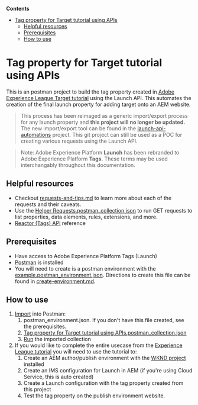 <!-- START doctoc generated TOC please keep comment here to allow auto update -->
<!-- DON'T EDIT THIS SECTION, INSTEAD RE-RUN doctoc TO UPDATE -->
**Contents**

- [Tag property for Target tutorial using APIs](#tag-property-for-target-tutorial-using-apis)
  - [Helpful resources](#helpful-resources)
  - [Prerequisites](#prerequisites)
  - [How to use](#how-to-use)

<!-- END doctoc generated TOC please keep comment here to allow auto update -->

# Tag property for Target tutorial using APIs
This is an postman project to build the tag property created in [Adobe Experience League Target tutorial](https://experienceleague.adobe.com/docs/experience-manager-learn/sites/integrations/target/overview.html?lang=en) using the Launch API. This automates the creation of the final launch property for adding target onto an AEM website. 

> This process has been reimaged as a generic import/export process for any launch property and **this project will no longer be updated.** The new import/export tool can be found in the [launch-api-automations](https://github.com/knennigtri/launch-api-automation) project. This git project can still be used as a POC for creating various requests using the Launch API.

> Note: Adobe Experience Platform **Launch** has been rebranded to Adobe Experience Platform **Tags**. These terms may be used interchangably throughout this documentation.

## Helpful resources
 * Checkout [requests-and-tips.md](requests-and-tips.md) to learn more about each of the requests and their caveats.
 * Use the [Helper Requests.postman_collection.json](Helper%20Requests.postman_collection.json) to run GET requests to list properties, data elements, rules, extensions, and more.
 * [Reactor (Tags) API](https://developer.adobelaunch.com/api/) reference

## Prerequisites

* Have access to Adobe Experience Platform Tags (Launch)
* [Postman](https://www.postman.com/downloads/) is installed
* You will need to create is a postman environment with the [example.postman_environment.json](example.postman_environment.json). Directions to create this  file can be found in  [create-environment.md](create-environment.md).

## How to use

1. [Import](https://learning.postman.com/docs/getting-started/importing-and-exporting-data/#importing-data-into-postman) into Postman:
   1. postman_environment.json. If you don't have this file created, see the prerequisites.
   2. [Tag property for Target tutorial using APIs.postman_collection.json](Tag%20property%20for%20Target%20tutorial%20using%20APIs.postman_collection.json)
   3. [Run](https://learning.postman.com/docs/running-collections/intro-to-collection-runs/) the imported collection
2. If you would like to complete the entire usecase from the [Experience League tutorial]( https://experienceleague.adobe.com/docs/experience-manager-learn/sites/integrations/target/overview.html?lang=en) you will need to use the tutorial to:
   1. Create an AEM author/publish environment with the [WKND project](https://github.com/adobe/aem-guides-wknd) installed
   2. Create an IMS configuration for Launch in AEM (if you're using Cloud Service, this is auto created)
   3. Create a Launch configuration with the tag property created from this project
   4. Test the tag property on the publish environment website.